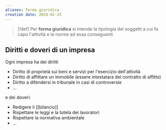 ```yaml
---
aliases: forma giuridica
creation date: 2024-02-23
---
```


> [!def]
> Per **forma giuridica** si intende la tipologia dei soggetti a cui fa capo l'attività e le norme ad essa conseguenti

## Diritti e doveri di un impresa
Ogni impresa ha dei diritti 
- Diritto di proprietà sui beni e servizi per l'esercizio dell'attività
- Diritto di affittare un immobile (essere intestatara del contratto di affitto)
- Diritto a difendersi in tribunale in casi di controversie
- ...

e dei doveri:
- Redigere il [[bilancio]]
- Rispettare le leggi e la tutela dei lavoratori
- Rispettare la normativa ambientale
- ...